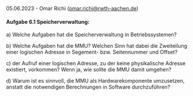 05.06.2023 - Omar Richi (omar.richi@rwth-aachen.de)

#### Aufgabe 6.1 Speicherverwaltung:

a) Welche Aufgaben hat die Speicherverwaltung in Betriebssystemen?

b) Welche Aufgaben hat die MMU? Welchen Sinn hat dabei die Zweiteilung einer logischen Adresse in Segement- bzw. Seitennummer und Offset?

c)  der Aufruf einer logischen Adresse, zu der keine physikalische Adresse existiert, vorkommen? Wenn ja, wie sollte die MMU damit umgehen?

d) Warum ist es sinnvoll, die MMU als Hardwarekomponente umzusetzen, anstatt die notwendigen Berechnungen in Software durchzuführen?

